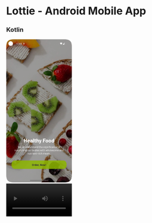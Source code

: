 # Lottie - Android Mobile App

### Kotlin

<img src="record.png" alt="Record" width="35%" height="auto">
<br>
<video width="35%" height="auto" autoplay loop>
  <source src="record.mp4" type="video/mp4">
</video>